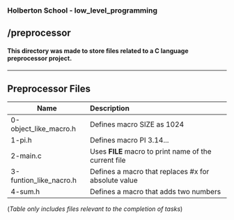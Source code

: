 ### Holberton School - low_level_programming 
## /preprocessor
#### This directory was made to store files related to a C language preprocessor project.
----------------------------------------------------------------------------------------------------------------
## Preprocessor Files
| Name          | Description   |
| ------------- |:--------------|
| 0-object_like_macro.h| Defines macro SIZE as 1024|
| 1-pi.h| Defines macro PI 3.14...|
| 2-main.c| Uses __FILE__ macro to print name of the current file|
| 3-funtion_like_nacro.h| Defines a macro that replaces #x for absolute value|
| 4-sum.h| Defines a macro that adds two numbers|

(*Table only includes files relevant to the completion of tasks*)


